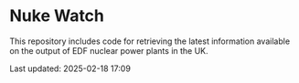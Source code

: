 # Nuke Watch

This repository includes code for retrieving the latest information available on the output of EDF nuclear power plants in the UK.

Last updated: 2025-02-18 17:09